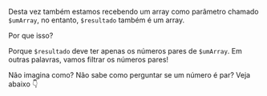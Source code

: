 Desta vez também estamos recebendo um array como parâmetro chamado `$umArray`, no entanto, `$resultado` também é um array.

Por que isso?

Porque `$resultado` deve ter apenas os números pares de `$umArray`.
Em outras palavras, vamos filtrar os números pares!

Não imagina como? Não sabe como perguntar se um número é par? Veja abaixo :point_down: